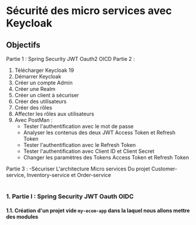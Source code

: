  # Sécurité des micro services avec Keycloak
 ## Objectifs 
 Partie 1 :  Spring Security JWT Oauth2 OICD
 Partie 2 : 
1. Télécharger Keycloak 19
2. Démarrer Keycloak
3. Créer un compte Admin
4. Créer une Realm
5. Créer un client à sécuriser
6. Créer des utilisateurs
7. Créer des rôles
8. Affecter les rôles aux utilisateurs
9. Avec PostMan :
    - Tester l'authentification avec le mot de passe
    - Analyser les contenus des deux JWT Access Token et Refresh Token
    - Tester l'authentification avec le Refresh Token
    - Tester l'authentification avec Client ID et Client Secret
    - Changer les paramètres des Tokens Access Token et Refresh Token

Partie  3 :
   -Sécuriser L'architecture Micro services Du projet Customer-service, Inventory-service et Order-service<BR><BR>
 ### 1. Partie I : Spring Security JWT Oauth OIDC
 #### 1.1. Création d'un projet vide <code>my-ecom-app</code> dans la laquel nous allons mettre des modules 
 
